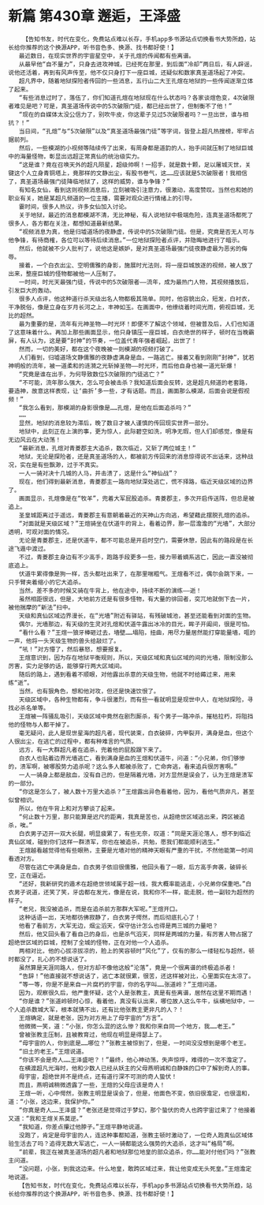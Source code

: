 # 新篇 第430章 邂逅，王泽盛
        【告知书友，时代在变化，免费站点难以长存，手机app多书源站点切换看书大势所趋，站长给你推荐的这个换源APP，听书音色多、换源、找书都好使！】
       最近数日，在现实世界的宇宙星空中，关于孔煊的传闻都有些离谱。
       从最早他“自不量力”，只身去进攻神城，已经死在那里，到后面“冷却”两日后，有人辟谣，说他还活着，再到有风声传至，他不仅只身打下一座巨城，还疑似和数家真圣道场起了冲突。
       超凡界中，随着地狱探险者传回的一些消息，五行山二大王孔煊在地狱的一些传闻逐渐立体了起来。
       “有些消息过时了，落伍了，你们知道孔煊在地狱现在什么状态吗？各家谈煊色变，4次破限者难见是吧？可是，真圣道场传说中的5次破限门徒，都已经出世了，但制衡不了他！”
       “现在的自媒体太没公信力了，别吹牛皮，你这辈子见过5次破限者吗？一旦出世，谁与相抗？！”
       当日间，“孔煊”与“5次破限”以及“真圣道场最强门徒”等字词，皆登上超凡热搜榜，牢牢占据前列。
       然后，一些模湖的小视频等陆续传了出来，有周身都是道韵的人，抬手间就压制了地狱巨城中的海量怪物，彰显出远超正常真仙的统治级实力。
       “这是谁？竟在召唤天外的超凡陨星，超级帅啊！一招手，就是数十颗，足以屠城灭世，关键这个人立身青铜塔上，竟那样的文静出尘，有股书卷气，这……应该就是5次破限者！我相信了，真圣道场最强门徒降临地狱了，这样的威势，谁与争锋？”
       有知名女仙，看到这则视频消息后，立刻被吸引注意力，很激动，高度赞叹。当然也和她的职业有关，她是某超凡频道的一位主播，需要对观众进行情绪上的引导。
       霎时间，很多人热议，许多女仙加入讨论。
       关于地狱，最近的消息都模湖不清，无比神秘，有人说地狱中极端危险，连真圣道场都死了很多人，各方都在关注，都想知道最新结果。
       “视频消息为真，他是归墟道场的夜静虚，传说中的5次破限门徒。但是，究竟是否无人可与他争锋，有待商榷，各位可以等待后续消息。”一位地狱探险者点评，并隐晦地进行了暗示。
       然后，他就被不少人批判了，说他这是嫉妒，是对真圣道场最强门徒夜静虚最为恶劣的侮辱。
       接着，一个白衣出尘、空明儒雅的身影，施展时光法则，将一座巨城放逐的视频，被人放了出来，整座巨城的怪物都被他一人压制了。
       一时间，时光天最强门徒，传说中的5次破限者——流年，成为最热门人物，其视频播放后，引发巨大的轰动。
       很多人点评，他这种道行杀天级出名人物都极其简单。同时，他容貌出众，短发，白衬衣，干净脱俗，像是立身在岁月长河之上，丰神如玉。在画面中，他缭绕着时间光雨，俯视巨城，无比的超然。
       最为重要的是，流年有元神圣物——时光环！即便不了解这个领域，但被普及后，人们也知道了这意味着什么。再加上那些画面显示，他只身镇压一座巨城，白衣绝世的样子，顿时在当晚霸屏，有人认为，这是要“封神”的节奏，一位盖代青年强者崛起，出世了！
       然而，一切的美好，都在这个夜晚被一则模湖的视频打破了。
       人们看到，归墟道场文静儒雅的夜静虚满身是血，一路逃亡。接着又看到刚刚“封神”，犹若神明般的流年，被一道柔和的涟漪之光斩掉圣物——时光环，而后他自身也被一道光斩爆！
       “究竟是谁在出手，为何导致数位5次破限的门徒逃亡？”
       “不可能，流年那么强大，怎么可会被击杀？我知道后面会反转，这是超凡频道的老套路，要造神，故意这样表现，让‘曲折’多一些，才有话题。而且，画面那么模湖，后面会说是假视频！”
       “我怎么看到，那模湖的身影很像是……孔煊，是他在后面追杀吗？”
       ……
       显然，地狱的消息较为滞后，晚了数日才被人谨慎的传回现实世界一部分。
       地狱中，此刻正在上演的事，更为惊人，此际碧空如洗，明净无瑕，但人们却感觉，像是有无边风云在大动荡！
       “最新消息，孔煊对青菱郡主大追杀，数次临近，又斩了两位城主！”
       地狱，无论是探险者，还是真圣道场的人，都被前方传回来的消息惊得说不出话来，这种战况，实在是有些飘渺，过于不真实。
       一人一骑对决十几城的人马，并击溃了，这是什么“神仙战”？
       现在，他们得到最新消息，青菱郡主一路向地狱深处逃亡，慌不择路，临近天级区域的边界了。
       画面显示，孔煊像是在“牧羊”，兜着大军屁股追杀。青菱郡主，多次开启传送阵，但总是被追上。
       圣皇城距离过于遥远，青菱郡主有意朝着最近的天神山方向逃，希望藉此摆脱孔煊的追杀。
       “对面就是天级区域？”王煊骑坐在伏道牛的背上，看着边界，那一层澹澹的“光墙”，大部分透明，可观对面的情况。
       无论是青菱郡主，还是伏道牛，都不可能总是开启时空门，需要休憩，因此有的路段是在长途飞遁中渡过。
       不过，青菱郡主身边有不少高手，跑路手段更多一些，接力带着嫡系逃亡，因此一直没被彻底追上。
       伏道牛累得像是狗一样，舌头都吐出来了，在那里喘粗气。王煊看不过，偶尔会跳下来，一只手臂夹着缩小的它大追杀。
       当然，差不多的时候又骑在牛背上，他在途中，持续不断的演练——逝！
       虽然相距很远，但是，大地前方还是有很多怪物，有大量的徘回者，突兀地就倒下去一片，被他揣摩的“新法”扫中。
       天级和真仙区域边界漫长，在“光墙”附近有驿站，有残破城池，甚至还能看到对面的生物。
       偶尔，光墙那边，有天级的生灵对孔煊和伏道牛露出冰冷的目光，眸子开阖间，很是可怕。
       “看什么看？”王煊一狼牙棒砸过去，墙壁……塌陷，扭曲，用尽力量居然能打穿能量墙，哐的一声，他将一头天级生物的兽头给敲烂了。
       “吼！”对方懵了，然后暴怒，想要报复。
       王煊意识到，因为存在地狱平衡规则，所以，天级区域和真仙区域的间的光墙，限制没那么厉害，实力足够的话，能够穿行两大区域间。
       随后的路上，遇到看着不顺眼，对他露出杀意的天级生物，他就不时给薅过来，用来练“逝”。
       当然，也有狠角色，想和他对攻，但还是快速饮恨了。
       天级区域中，各种生物都有，争斗很激烈，而有些一看就明显是现世中人，在地狱探险，寻找必杀名单等。
       王煊被一阵骚乱吸引，天级区域中竟然在剧烈厮杀，有个男子一路冲杀，摧枯拉朽，将阻挡他的怪物与人都干掉了。
       毫无疑问，此人是现世星海的超凡者，现代装束，白衣破碎，内甲裂开，满身是血，但这个人很出尘，在逃亡的过程中，都有种难言的气质。
       远方，有一大群超凡者在追杀，兜着他的屁股跟下来了。
       白衣人也贴着边界光墙逃亡，看到满身是血的王煊和伏道牛，问道：“小兄弟，你们够惨的，溃军啊，被哪股势力追杀呢？这么多人都被杀败了，亡命奔逃，看来追兵很厉害啊。”
       一人一骑身上都是敌血，没有自己的，但是隔着光墙，对方显然是误会了，认为王煊是溃军的一部分。
       “你这是怎么了，被人数十万里大追杀？”王煊露出异色看着他，因为，看他气质非凡，甚至似曾相识。
       所以，他在牛背上和对方攀谈了起来。
       “何止数十万里，那只能算是迟尺的距离，我真是苦也，从超绝世区域逃出来，跨区被追杀，唉。”
       白衣男子迈开一双大长腿，明显疲累了，有些无奈，叹道：“同是天涯沦落人，想不到临近真仙区域，碰到你们这样一群溃军，你也在被追杀，共勉，愿我们都能顺利逃生。”
       王煊越看越觉得他有些眼熟，主要是光墙对他的精神天眼有严重的干扰，不然他能第一时间看透对方。
       尽管在逃亡中满身是血，白衣男子依旧很儒雅，他回头看了一眼，后方高手奔袭，破碎长空，正在逼近。
       “还好，我新研究的遁术在超绝世领域属于超一线，我大概率能逃走，小兄弟你保重吧。”白衣男子说道，还笑了笑，牙齿都在发光，像是在说，我和你不一样，能走脱，他一副较为超然的样子。
       “老兄，我没被追杀，而是在追杀前方那群大军呢。”王煊开口。
       这种话语一出，天地都彷佛寂静了，白衣男子愕然，而后彻底扎心了！
       他看了看前方，大军无边，烟尘滔天，保守估计怎么也得是两三城的力量吧？
       然后，他又回头看了看自己的身后，也是杀气滔天，同样是两城的力量，有厉害人物占据了超绝世区域的巨城，控制了全城的怪物，正在对他一个人追杀。
       两相对比，他的心拔凉拔凉的，脸上的笑容顿时“风化”了，仅有的那么一缕轻松与超然，顿时都没了，扎心的不想说话了。
       虽然算是天涯同路人，但对方却不像他这般“沦落”，竟是一个很离谱的终极追杀者！
       “告辞！”他直接就不想说话了，逃亡本就很累，很苦，还这样被对比，心里面实在太凉了。
       “等一等，你是不是来自一片腐朽的宇宙，你的名字叫……张道岭？”王煊问道。
       因为，观察很久后，他严重怀疑，这个人是张教主，真是有些离谱，居然在这里不期而遇！
       “你是谁？”张道岭顿时心惊，看着他，真没有认出来，哪位故人这么牛牛，纵横地狱中，一个人追杀数城大军，根本就猜不出，还有比他张教主更非凡的人？！
       王煊确定，就是老张，因为对方用上了母宇宙的“方言”。
       他微微一笑，道：“小张，你怎么混的这么惨？我和你来自同一个地方，我……老王。”
       曾被张教主压制，且被教育过，他现在明显是得瑟上了。
       “母宇宙的人，你到底是……哪位？”张教主被惊到了，但是，一时间没没想到是哪个老王。
       “旧土的老王。”王煊说道。
       “你该不会是奇人……王泽盛吧？！”最终，他心神动荡，失声惊呼，难得的一次不澹定了。
       在横渡超凡光海时，他和少数人已经从妖主的父母燕明诚和白静姝的口中了解到奇人的事。
       母宇宙，超绝世并不是终点，还有道行深不可测的奇人蛰伏！
       而且，燕明诚稍微透露了一些，王煊的父母应该是奇人！
       王煊一听，心中愕然，张教主明显是误会了，但是，他面色不变，依旧很澹定，也很温和，道：“小张，这边来，我保护你。”
       “你真是奇人……王泽盛？”老张还是觉得过于梦幻，那个蛰伏的奇人也跨宇宙过来了？他接着又道：“我和王煊关系莫逆。”
       “我知道，你差点攥过他脖子。”王煊平静地说道。
       没跑了，肯定是母宇宙的人，连这种事都知道，张教主顿时激动了，一位奇人跑真仙区域体验生活去了吗？追得无数大军逃亡，一人一骑都能这么强势的大追杀，这才叫“格局”啊。
       “前辈，我正在被真圣道场的超凡者和地狱那位地皇的部众追杀，你……能对付他们吗？”张教主问道。
       “没问题，小张，到我这边来。什么地皇，敢跨区域过来，我让他变成无头死皇。”王煊澹定地说道。
       【告知书友，时代在变化，免费站点难以长存，手机app多书源站点切换看书大势所趋，站长给你推荐的这个换源APP，听书音色多、换源、找书都好使！】